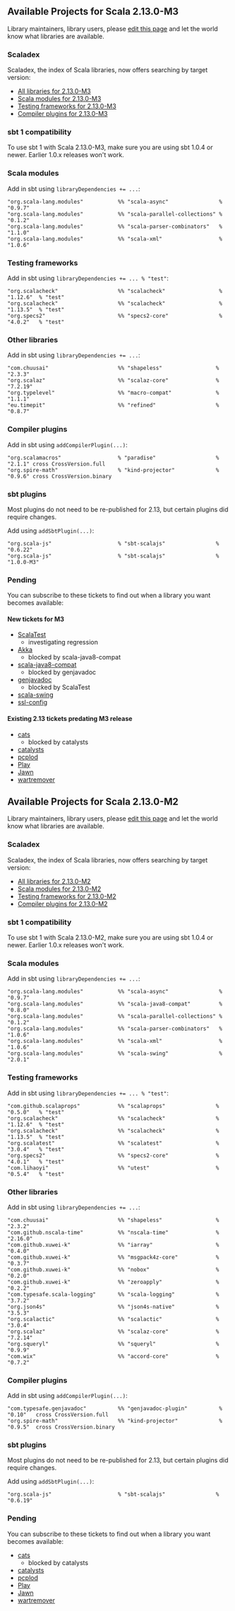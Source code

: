 ## Available Projects for Scala 2.13.0-M3

Library maintainers, library users, please [edit this page](https://github.com/scala/make-release-notes/edit/2.13.x/projects-2.13.md) and let the world know what libraries are available.

### Scaladex

Scaladex, the index of Scala libraries, now offers searching by target version:

* [All libraries for 2.13.0-M3](https://index.scala-lang.org/search?q=fullScalaVersion%3A2.13.0-M3)
* [Scala modules for 2.13.0-M3](https://index.scala-lang.org/search?q=fullScalaVersion%3A2.13.0-M3+AND+organization%3Ascala)
* [Testing frameworks for 2.13.0-M3](https://index.scala-lang.org/search?q=fullScalaVersion%3A2.13.0-M3+AND+topics%3Atesting)
* [Compiler plugins for 2.13.0-M3](https://index.scala-lang.org/search?q=fullScalaVersion%3A2.13.0-M3+AND+topics%3Acompiler-plugin)

### sbt 1 compatibility

To use sbt 1 with Scala 2.13.0-M3, make sure you are using sbt 1.0.4 or newer.
Earlier 1.0.x releases won't work.

### Scala modules

Add in sbt using `libraryDependencies += ...`:

    "org.scala-lang.modules"           %% "scala-async"                % "0.9.7"
    "org.scala-lang.modules"           %% "scala-parallel-collections" % "0.1.2"
    "org.scala-lang.modules"           %% "scala-parser-combinators"   % "1.1.0"
    "org.scala-lang.modules"           %% "scala-xml"                  % "1.0.6"

### Testing frameworks

Add in sbt using `libraryDependencies += ... % "test"`:

    "org.scalacheck"                   %% "scalacheck"                 % "1.12.6"  % "test"
    "org.scalacheck"                   %% "scalacheck"                 % "1.13.5"  % "test"
    "org.specs2"                       %% "specs2-core"                % "4.0.2"   % "test"

### Other libraries

Add in sbt using `libraryDependencies += ...`:

    "com.chuusai"                      %% "shapeless"                 % "2.3.3"
    "org.scalaz"                       %% "scalaz-core"               % "7.2.19"
    "org.typelevel"                    %% "macro-compat"              % "1.1.1"
    "eu.timepit"                       %% "refined"                   % "0.8.7"

### Compiler plugins

Add in sbt using `addCompilerPlugin(...)`:

    "org.scalamacros"                  % "paradise"                   % "2.1.1" cross CrossVersion.full
    "org.spire-math"                   % "kind-projector"             % "0.9.6" cross CrossVersion.binary

### sbt plugins

Most plugins do not need to be re-published for 2.13, but certain plugins did require changes.

Add using `addSbtPlugin(...)`:

    "org.scala-js"                     % "sbt-scalajs"                % "0.6.22"
    "org.scala-js"                     % "sbt-scalajs"                % "1.0.0-M3"

### Pending

You can subscribe to these tickets to find out when a library you want becomes available:

#### New tickets for M3

* [ScalaTest](https://github.com/scalatest/scalatest/issues/1321)
    * investigating regression
* [Akka](https://github.com/akka/akka/issues/24507)
     * blocked by scala-java8-compat
* [scala-java8-compat](https://github.com/scala/scala-java8-compat/issues/98)
    * blocked by genjavadoc
* [genjavadoc](https://github.com/lightbend/genjavadoc/issues/126)
    * blocked by ScalaTest
* [scala-swing](https://github.com/scala/scala-swing/issues/70)
* [ssl-config](https://github.com/lightbend/ssl-config/issues/73)

#### Existing 2.13 tickets predating M3 release

* [cats](https://github.com/typelevel/cats/issues/1648)
    * blocked by catalysts
* [catalysts](https://github.com/typelevel/catalysts/issues/14)
* [pcplod](https://github.com/ensime/pcplod/pull/28)
* [Play](https://github.com/playframework/playframework/issues/7940)
* [Jawn](https://github.com/non/jawn/issues/97)
* [wartremover](https://github.com/wartremover/wartremover/issues/363)

## Available Projects for Scala 2.13.0-M2

Library maintainers, library users, please [edit this page](https://github.com/scala/make-release-notes/edit/2.13.x/projects-2.13.md) and let the world know what libraries are available.

### Scaladex

Scaladex, the index of Scala libraries, now offers searching by target version:

* [All libraries for 2.13.0-M2](https://index.scala-lang.org/search?q=fullScalaVersion%3A2.13.0-M2)
* [Scala modules for 2.13.0-M2](https://index.scala-lang.org/search?q=fullScalaVersion%3A2.13.0-M2+AND+organization%3Ascala)
* [Testing frameworks for 2.13.0-M2](https://index.scala-lang.org/search?q=fullScalaVersion%3A2.13.0-M2+AND+topics%3Atesting)
* [Compiler plugins for 2.13.0-M2](https://index.scala-lang.org/search?q=fullScalaVersion%3A2.13.0-M2+AND+topics%3Acompiler-plugin)

### sbt 1 compatibility

To use sbt 1 with Scala 2.13.0-M2, make sure you are using sbt 1.0.4 or newer.
Earlier 1.0.x releases won't work.

### Scala modules

Add in sbt using `libraryDependencies += ...`:

    "org.scala-lang.modules"           %% "scala-async"                % "0.9.7"
    "org.scala-lang.modules"           %% "scala-java8-compat"         % "0.8.0"
    "org.scala-lang.modules"           %% "scala-parallel-collections" % "0.1.2"
    "org.scala-lang.modules"           %% "scala-parser-combinators"   % "1.0.6"
    "org.scala-lang.modules"           %% "scala-xml"                  % "1.0.6"
    "org.scala-lang.modules"           %% "scala-swing"                % "2.0.1"

### Testing frameworks

Add in sbt using `libraryDependencies += ... % "test"`:

    "com.github.scalaprops"            %% "scalaprops"                % "0.5.0"   % "test"
    "org.scalacheck"                   %% "scalacheck"                % "1.12.6"  % "test"
    "org.scalacheck"                   %% "scalacheck"                % "1.13.5"  % "test"
    "org.scalatest"                    %% "scalatest"                 % "3.0.4"   % "test"
    "org.specs2"                       %% "specs2-core"               % "4.0.1"   % "test"
    "com.lihaoyi"                      %% "utest"                     % "0.5.4"   % "test"

### Other libraries

Add in sbt using `libraryDependencies += ...`:

    "com.chuusai"                      %% "shapeless"                 % "2.3.2"
    "com.github.nscala-time"           %% "nscala-time"               % "2.16.0"
    "com.github.xuwei-k"               %% "iarray"                    % "0.4.0"
    "com.github.xuwei-k"               %% "msgpack4z-core"            % "0.3.7"
    "com.github.xuwei-k"               %% "nobox"                     % "0.2.0"
    "com.github.xuwei-k"               %% "zeroapply"                 % "0.2.2"
    "com.typesafe.scala-logging"       %% "scala-logging"             % "3.7.2"
    "org.json4s"                       %% "json4s-native"             % "3.5.3"
    "org.scalactic"                    %% "scalactic"                 % "3.0.4"
    "org.scalaz"                       %% "scalaz-core"               % "7.2.14"
    "org.squeryl"                      %% "squeryl"                   % "0.9.9"
    "com.wix"                          %% "accord-core"               % "0.7.2"

### Compiler plugins

Add in sbt using `addCompilerPlugin(...)`:

    "com.typesafe.genjavadoc"          %% "genjavadoc-plugin"          % "0.10"   cross CrossVersion.full
    "org.spire-math"                   %% "kind-projector"             % "0.9.5"  cross CrossVersion.binary

### sbt plugins

Most plugins do not need to be re-published for 2.13, but certain plugins did require changes.

Add using `addSbtPlugin(...)`:

    "org.scala-js"                     % "sbt-scalajs"                % "0.6.19"

### Pending

You can subscribe to these tickets to find out when a library you want becomes available:

* [cats](https://github.com/typelevel/cats/issues/1648)
    * blocked by catalysts
* [catalysts](https://github.com/typelevel/catalysts/issues/14)
* [pcplod](https://github.com/ensime/pcplod/pull/28)
* [Play](https://github.com/playframework/playframework/issues/7940)
* [Jawn](https://github.com/non/jawn/issues/97)
* [wartremover](https://github.com/wartremover/wartremover/issues/363)
